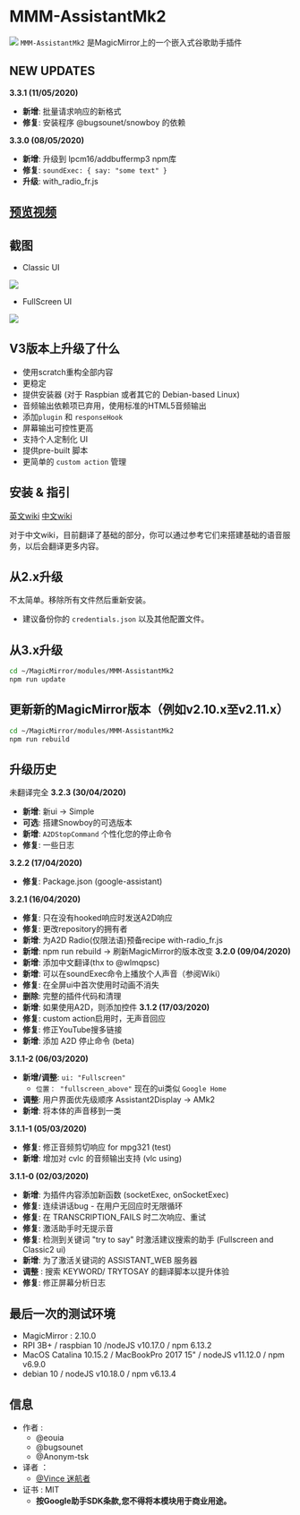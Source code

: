 # MMM-AssistantMk2
![](https://raw.githubusercontent.com/eouia/MMM-AssistantMk2/master/resources/AMk2_Big.png)
`MMM-AssistantMk2` 是MagicMirror上的一个嵌入式谷歌助手插件

## NEW UPDATES

**3.3.1 (11/05/2020)**
 * **新增**: 批量请求响应的新格式
 * **修复**: 安装程序 @bugsounet/snowboy 的依赖

**3.3.0 (08/05/2020)**
 * **新增**: 升级到 lpcm16/addbuffermp3 npm库
 * **修复**: `soundExec: { say: "some text" }`
 * **升级**: with_radio_fr.js

 ## [**预览视频**](https://youtu.be/e7Xg95mL8JE)

 ## 截图
 - Classic UI

 ![](https://raw.githubusercontent.com/eouia/MMM-AssistantMk2/master/resources/previewUI.jpg)

 - FullScreen UI

 ![](https://raw.githubusercontent.com/eouia/MMM-AssistantMk2/master/resources/previewFS.jpg)

 ## V3版本上升级了什么
 - 使用scratch重构全部内容
 - 更稳定
 - 提供安装器 (对于 Raspbian 或者其它的 Debian-based Linux)
 - 音频输出依赖项已弃用，使用标准的HTML5音频输出
 - 添加`plugin` 和 `responseHook`
 - 屏幕输出可控性更高
 - 支持个人定制化 UI
 - 提供pre-built 脚本
 - 更简单的 `custom action` 管理

 ## 安装 & 指引
[英文wiki](https://github.com/bugsounent/MMM-AssistantMk2/wiki)
[中文wiki](./wiki/Home.md)

对于中文wiki，目前翻译了基础的部分，你可以通过参考它们来搭建基础的语音服务，以后会翻译更多内容。

## 从2.x升级
不太简单。移除所有文件然后重新安装。
- 建议备份你的 `credentials.json` 以及其他配置文件。

## 从3.x升级

```sh
cd ~/MagicMirror/modules/MMM-AssistantMk2
npm run update
```

## 更新新的MagicMirror版本（例如v2.10.x至v2.11.x）
```sh
cd ~/MagicMirror/modules/MMM-AssistantMk2
npm run rebuild
```
## 升级历史
未翻译完全
**3.2.3 (30/04/2020)**
 * **新增**: 新ui -> Simple
 * **可选**: 搭建Snowboy的可选版本
 * **新增**: `A2DStopCommand` 个性化您的停止命令
 * **修复**: 一些日志

**3.2.2 (17/04/2020)**
 * **修复**: Package.json (google-assistant)

**3.2.1 (16/04/2020)**
 * **修复**: 只在没有hooked响应时发送A2D响应
 * **修复**: 更改repository的拥有者
 * **新增**: 为A2D Radio(仅限法语)预备recipe with-radio_fr.js
 * **新增**: npm run rebuild -> 刷新MagicMirror的版本改变
**3.2.0 (09/04/2020)**
 * **新增**: 添加中文翻译(thx to @wlmqpsc)
 * **新增**: 可以在soundExec命令上播放个人声音（参阅Wiki）
 * **修复**: 在全屏ui中首次使用时动画不消失
 * **删除**: 完整的插件代码和清理
 * **新增**: 如果使用A2D，则添加控件
**3.1.2 (17/03/2020)**
 * **修复**: custom action启用时，无声音回应
 * **修复**: 修正YouTube搜多链接
 * **新增**: 添加 A2D 停止命令 (beta)

**3.1.1-2 (06/03/2020)**
 * **新增/调整**: `ui: "Fullscreen"`
   * `位置： "fullscreen_above"` 现在的ui类似 `Google Home`
 * **调整**: 用户界面优先级顺序 Assistant2Display -> AMk2
 * **新增**: 将本体的声音移到一类

**3.1.1-1 (05/03/2020)**
 * **修复**: 修正音频剪切响应 for mpg321 (test)
 * **新增**: 增加对 cvlc 的音频输出支持 (vlc using)

**3.1.1-0 (02/03/2020)**
 * **新增**: 为插件内容添加新函数 (socketExec, onSocketExec)
 * **修复**: 连续讲话bug - 在用户无回应时无限循环
 * **修复**: 在 TRANSCRIPTION_FAILS 时二次响应、重试
 * **修复**: 激活助手时无提示音
 * **修复**: 检测到关键词 "try to say" 时激活建议搜索的助手 (Fullscreen and Classic2 ui)
 * **新增**: 为了激活关键词的 ASSISTANT_WEB 服务器
 * **调整** : 搜索 KEYWORD/ TRYTOSAY 的翻译脚本以提升体验
 * **修复**: 修正屏幕分析日志

## 最后一次的测试环境
- MagicMirror : 2.10.0
- RPI 3B+ / raspbian 10 /nodeJS v10.17.0 / npm 6.13.2
- MacOS Catalina 10.15.2 / MacBookPro 2017 15" / nodeJS v11.12.0 / npm v6.9.0
- debian 10 / nodeJS v10.18.0 / npm v6.13.4




## 信息
- 作者 :
  - @eouia
  - @bugsounet
  - @Anonym-tsk
- 译者 ：
  - [@Vince 迷航者](https://www.vincehut.top)
- 证书 : MIT
  - **按Google助手SDK条款,您不得将本模块用于商业用途。**
